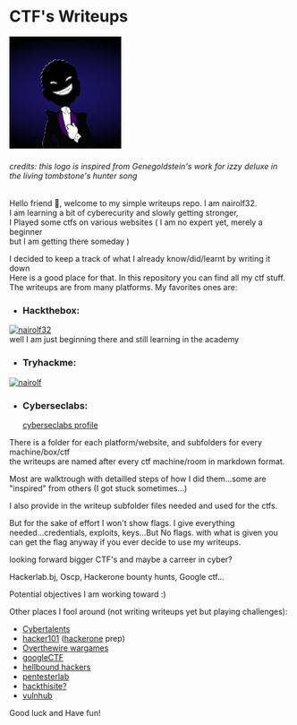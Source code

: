 # CTF's Writeups

<img src="pictures/dark_logo.png" alt="logo" width="200" height="200">

###### credits: this logo is inspired from Genegoldstein's work for izzy deluxe in the living tombstone's hunter song

Hello friend 🤖, welcome to my simple writeups repo. I am nairolf32.  
I am learning a bit of cyberecurity and slowly getting stronger,  
I Played some ctfs on various websites ( I am no expert yet, merely a beginner  
but I am getting there someday )

I decided to keep a track of what I already know/did/learnt by writing it down  
Here is a good place for that. In this repository you can find all my ctf stuff.  
The writeups are from many platforms. My favorites ones are:

- ### Hackthebox:

[ ![nairolf32](https://www.hackthebox.eu/badge/image/607474)](https://app.hackthebox.com/profile/607474)  
 well I am just beginning there and still learning in the academy

- ### Tryhackme:

[ ![nairolf](https://tryhackme-badges.s3.amazonaws.com/nairolf.png)](https://tryhackme.com/p/nairolf)

- ### Cyberseclabs:
  [cyberseclabs profile ](https://www.cyberseclabs.co.uk/profile)

There is a folder for each platform/website, and subfolders for every machine/box/ctf  
the writeups are named after every ctf machine/room in markdown format.

Most are walktrough with detailled steps of how I did them...some are "inspired" from
others (I got stuck sometimes...)

I also provide in the writeup subfolder files needed and used for the ctfs.

But for the sake of effort I won't show flags. I give everything needed...credentials, exploits, keys...But No flags. with what is given you can get the flag anyway if you ever decide to use my writeups.

looking forward bigger CTF's and maybe a carreer in cyber? 

Hackerlab.bj, Oscp, Hackerone bounty hunts, Google ctf...

Potential objectives I am working toward :)


Other places I fool around (not writing writeups yet but playing challenges):

- [Cybertalents](https://cybertalents.com/members/nairolf32/profile)
- [hacker101](https://ctf.hacker101.com/) ([hackerone](https://hackerone.com/nairolf?type=user) prep)
- [Overthewire wargames](https://overthewire.org/wargames/)
- [googleCTF](https://capturetheflag.withgoogle.com/beginners-quest)
- [hellbound hackers](https://hbh.sh/user/nairolf32)
- [pentesterlab](https://pentesterlab.com)
- [hackthisite?](https://www.hackthissite.org/user/view/nairolf32/)
- [vulnhub](https://www.vulnhub.com/)


Good luck and Have fun!

